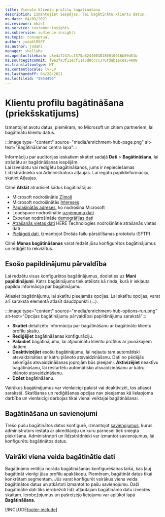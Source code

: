 ```yaml
---
title: Vienoto klientu profilu bagātināšana
description: Izmantojiet iespējas, lai bagātinātu klientu datus.
ms.date: 04/09/2021
ms.reviewer: mhart
ms.service: customer-insights
ms.subservice: audience-insights
ms.topic: conceptual
author: jodahlMSFT
ms.author: jodahl
manager: shellyha
ms.openlocfilehash: c8e4a7247ccf575a62440038180010916b09d51b
ms.sourcegitcommit: f9e2fa3f11ecf11a5d9cccc376fdeb1ecea54880
ms.translationtype: HT
ms.contentlocale: lv-LV
ms.lasthandoff: 04/28/2021
ms.locfileid: "5954496"
---
```

# <a name="enrichment-for-customer-profiles-preview"></a>Klientu profilu bagātināšana (priekšskatījums)

Izmantojiet avotu datus, piemēram, no Microsoft un citiem partneriem, lai bagātinātu klientu datus.

:::image type="content" source="media/enrichment-hub-page.png" alt-text="Bagātināšanas centra lapa":::

Informāciju par auditorijas ieskatiem skatiet sadaļā **Dati** > **Bagātināšana**, lai strādātu ar bagātināšanas iespējām.    
Lai izveidotu vai rediģētu bagātināšanos, jums ir nepieciešamas Līdzstrādnieka vai Administratora atļaujas. Lai iegūtu papildinformāciju, skatiet [Atļaujas](permissions.md).

Cilnē **Atklāt** atradīsiet šādus bagātinātājus:

- Microsoft nodrošinātie [Zīmoli](enrichment-microsoft.md)
- Microsoft nodrošinātās [Intereses](enrichment-microsoft.md)
- [Paplašinātās adreses](enrichment-enhanced-addresses.md), ko nodrošina Microsoft
- Leadspace nodrošinātie [uzņēmuma dati](enrichment-leadspace.md)
- Experian nodrošinātie [demogrāfijas dati](enrichment-experian.md)
- [Atrašanās vietas dati](enrichment-here.md) HERE Technologies nodrošinātie atrašanās vietas dati
- [Pielāgoti dati](enrichment-SFTP-custom-import.md), izmantojot Drošās failu pārsūtīšanas protokolu (SFTP)

Cilnē **Manas bagātināšanas** varat redzēt jūsu konfigurētos bagātinājumus un rediģēt to rekvizītus.

## <a name="manage-existing-enrichments"></a>Esošo papildinājumu pārvaldība

Lai redzētu visus konfigurētos bagātinājumus, dodieties uz **Mani papildinājumi**. Katrs bagātinājums tiek attēlots kā rinda, kurā ir iekļauta papildu informācija par bagātinājumu.

Atlasiet bagātinājumu, lai skatītu pieejamās opcijas. Lai skatītu opcijas, varat arī saraksta elementā atlasīt daudzpunkti (...).

:::image type="content" source="media/enrichment-hub-options-run.png" alt-text="Opcijas bagātinājumu pārvaldībai papildinājumu sarakstā":::

- **Skatiet** detalizēto informāciju par bagātināšanu ar bagātināto klientu profilu skaitu.
- **Rediģējiet** bagātināšanas konfigurāciju.
- **Palaidiet** bagātinājumu, lai atjauninātu klientu profilus ar jaunākajiem datiem.
- **Deaktivizējiet** esošu bagātinājumu, lai neļautu tam automātiski atsvaidzināties ar katru plānoto atsvaidzināšanu. Dati no pēdējās sekmīgās atsvaidzināšanas joprojām būs pieejami. **Aktivizējiet** neaktīvu bagātināšanu, lai restartētu automātisko atsvaidzināšanu ar katru plānoto atsvaidzināšanu.
- **Dzēst** bagātināšanu.

Vairākus bagātinājumus var vienlaicīgi palaist vai deaktivizēt, tos atlasot sarakstā. Skatīšanas un rediģēšanas opcijas nav pieejamas kā lielapjoma darbība un vienlaicīgi darbojas tikai vienai veiktajai bagātināšanai.

## <a name="enrichments-and-connections"></a>Bagātināšana un savienojumi

Trešo pušu bagātinātos datus konfigurē, izmantojot [savienojumus](connections.md), kurus administrators iestata ar akreditāciju un kuru pārnesei tiek sniegta piekrišana. Administratori un līdzstrādnieki var izmantot savienojumus, lai konfigurētu bagātinātos datus.  

## <a name="multiple-enrichments-of-the-same-type"></a>Vairāki viena veida bagātinātie dati

Bagātināmo entitīju norāda bagātināšanas konfigurēšanas laikā, kas ļauj bagātināt vienīgi jūsu profilu apakškopu. Piemēram, bagātināt datus tikai konkrētam segmentam. Jūs varat konfigurēt vairākus viena veida bagātinātos datus un atkārtoti izmantot to pašu savienojumu. Daži bagātinātie dati tiks ierobežoti līdz atļautajam bagātināmo datu izveides skaitam. Ierobežojumus un pašreizējo lietojumu var aplūkot lapā **Bagātināšana**.

[!INCLUDE[footer-include](../includes/footer-banner.md)]
